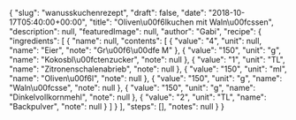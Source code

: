 {
    "slug": "wanusskuchenrezept",
    "draft": false,
    "date": "2018-10-17T05:40:00+00:00",
    "title": "Oliven\u00f6lkuchen mit Waln\u00fcssen",
    "description": null,
    "featuredImage": null,
    "author": "Gabi",
    "recipe": {
        "ingredients": [
            {
                "name": null,
                "contents": [
                    {
                        "value": "4",
                        "unit": null,
                        "name": "Eier",
                        "note": "Gr\u00f6\u00dfe M"
                    },
                    {
                        "value": "150",
                        "unit": "g",
                        "name": "Kokosbl\u00fctenzucker",
                        "note": null
                    },
                    {
                        "value": "1",
                        "unit": "TL",
                        "name": "Zitronenschalenabrieb",
                        "note": null
                    },
                    {
                        "value": "150",
                        "unit": "ml",
                        "name": "Oliven\u00f6l",
                        "note": null
                    },
                    {
                        "value": "150",
                        "unit": "g",
                        "name": "Waln\u00fcsse",
                        "note": null
                    },
                    {
                        "value": "150",
                        "unit": "g",
                        "name": "Dinkelvollkornmehl",
                        "note": null
                    },
                    {
                        "value": "2",
                        "unit": "TL",
                        "name": "Backpulver",
                        "note": null
                    }
                ]
            }
        ],
        "steps": [],
        "notes": null
    }
}

